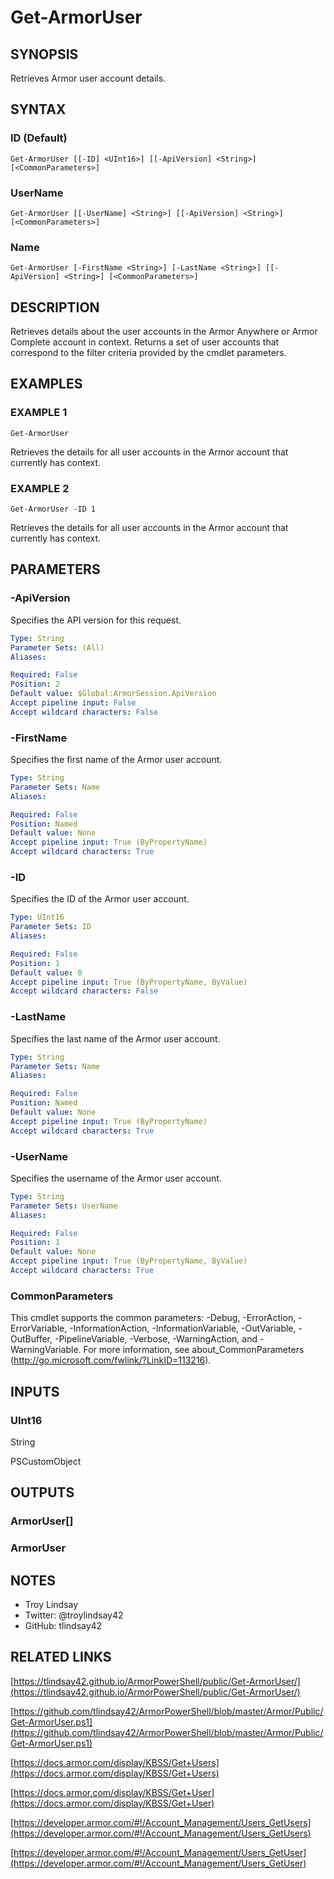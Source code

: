 # Get-ArmorUser

## SYNOPSIS
Retrieves Armor user account details.

## SYNTAX

### ID (Default)
```
Get-ArmorUser [[-ID] <UInt16>] [[-ApiVersion] <String>] [<CommonParameters>]
```

### UserName
```
Get-ArmorUser [[-UserName] <String>] [[-ApiVersion] <String>] [<CommonParameters>]
```

### Name
```
Get-ArmorUser [-FirstName <String>] [-LastName <String>] [[-ApiVersion] <String>] [<CommonParameters>]
```

## DESCRIPTION
Retrieves details about the user accounts in the Armor Anywhere or Armor
Complete account in context. 
Returns a set of user accounts that correspond to
the filter criteria provided by the cmdlet parameters.

## EXAMPLES

### EXAMPLE 1
```
Get-ArmorUser
```

Retrieves the details for all user accounts in the Armor account that currently
has context.

### EXAMPLE 2
```
Get-ArmorUser -ID 1
```

Retrieves the details for all user accounts in the Armor account that currently
has context.

## PARAMETERS

### -ApiVersion
Specifies the API version for this request.

```yaml
Type: String
Parameter Sets: (All)
Aliases:

Required: False
Position: 2
Default value: $Global:ArmorSession.ApiVersion
Accept pipeline input: False
Accept wildcard characters: False
```

### -FirstName
Specifies the first name of the Armor user account.

```yaml
Type: String
Parameter Sets: Name
Aliases:

Required: False
Position: Named
Default value: None
Accept pipeline input: True (ByPropertyName)
Accept wildcard characters: True
```

### -ID
Specifies the ID of the Armor user account.

```yaml
Type: UInt16
Parameter Sets: ID
Aliases:

Required: False
Position: 1
Default value: 0
Accept pipeline input: True (ByPropertyName, ByValue)
Accept wildcard characters: False
```

### -LastName
Specifies the last name of the Armor user account.

```yaml
Type: String
Parameter Sets: Name
Aliases:

Required: False
Position: Named
Default value: None
Accept pipeline input: True (ByPropertyName)
Accept wildcard characters: True
```

### -UserName
Specifies the username of the Armor user account.

```yaml
Type: String
Parameter Sets: UserName
Aliases:

Required: False
Position: 1
Default value: None
Accept pipeline input: True (ByPropertyName, ByValue)
Accept wildcard characters: True
```

### CommonParameters
This cmdlet supports the common parameters: -Debug, -ErrorAction, -ErrorVariable, -InformationAction, -InformationVariable, -OutVariable, -OutBuffer, -PipelineVariable, -Verbose, -WarningAction, and -WarningVariable.
For more information, see about_CommonParameters (http://go.microsoft.com/fwlink/?LinkID=113216).

## INPUTS

### UInt16

String

PSCustomObject

## OUTPUTS

### ArmorUser[]

### ArmorUser

## NOTES
- Troy Lindsay
- Twitter: @troylindsay42
- GitHub: tlindsay42

## RELATED LINKS

[https://tlindsay42.github.io/ArmorPowerShell/public/Get-ArmorUser/](https://tlindsay42.github.io/ArmorPowerShell/public/Get-ArmorUser/)

[https://github.com/tlindsay42/ArmorPowerShell/blob/master/Armor/Public/Get-ArmorUser.ps1](https://github.com/tlindsay42/ArmorPowerShell/blob/master/Armor/Public/Get-ArmorUser.ps1)

[https://docs.armor.com/display/KBSS/Get+Users](https://docs.armor.com/display/KBSS/Get+Users)

[https://docs.armor.com/display/KBSS/Get+User](https://docs.armor.com/display/KBSS/Get+User)

[https://developer.armor.com/#!/Account_Management/Users_GetUsers](https://developer.armor.com/#!/Account_Management/Users_GetUsers)

[https://developer.armor.com/#!/Account_Management/Users_GetUser](https://developer.armor.com/#!/Account_Management/Users_GetUser)

